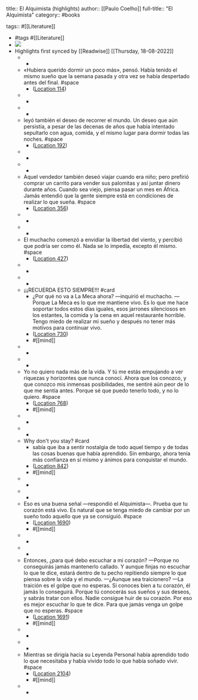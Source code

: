 title:: El Alquimista (highlights)
author:: [[Paulo Coelho]]
full-title:: "El Alquimista"
category:: #books

tags:: #[[Literature]]

- #tags #[[Literature]]
- ![](https://images-na.ssl-images-amazon.com/images/I/512XgUw219L._SL200_.jpg)
- Highlights first synced by [[Readwise]] [[Thursday, 18-08-2022]]
	- -
	- «Hubiera querido dormir un poco más», pensó. Había tenido el mismo sueño que la semana pasada y otra vez se había despertado antes del final. #space
		- ([Location 114](https://readwise.io/to_kindle?action=open&asin=B00CSJYYO4&location=114))
	- -
	- -
	- leyó también el deseo de recorrer el mundo. Un deseo que aún persistía, a pesar de las decenas de años que había intentado sepultarlo con agua, comida, y el mismo lugar para dormir todas las noches. #space
		- ([Location 192](https://readwise.io/to_kindle?action=open&asin=B00CSJYYO4&location=192))
	- -
	- -
	- Aquel vendedor también deseó viajar cuando era niño; pero prefirió comprar un carrito para vender sus palomitas y así juntar dinero durante años. Cuando sea viejo, piensa pasar un mes en África. Jamás entendió que la gente siempre está en condiciones de realizar lo que sueña. #space
		- ([Location 356](https://readwise.io/to_kindle?action=open&asin=B00CSJYYO4&location=356))
	- -
	- -
	- El muchacho comenzó a envidiar la libertad del viento, y percibió que podría ser como él. Nada se lo impedía, excepto él mismo. #space
		- ([Location 427](https://readwise.io/to_kindle?action=open&asin=B00CSJYYO4&location=427))
	- -
	- -
	- ¡¡¡RECUERDA ESTO SIEMPRE!!! #card
		- ¿Por qué no va a La Meca ahora? —inquirió el muchacho. —Porque La Meca es lo que me mantiene vivo. Es lo que me hace soportar todos estos días iguales, esos jarrones silenciosos en los estantes, la comida y la cena en aquel restaurante horrible. Tengo miedo de realizar mi sueño y después no tener más motivos para continuar vivo.
		- ([Location 730](https://readwise.io/to_kindle?action=open&asin=B00CSJYYO4&location=730))
		- #[[mind]]
	- -
	- -
	- Yo no quiero nada más de la vida. Y tú me estás empujando a ver riquezas y horizontes que nunca conocí. Ahora que los conozco, y que conozco mis inmensas posibilidades, me sentiré aún peor de lo que me sentía antes. Porque sé que puedo tenerlo todo, y no lo quiero. #space
		- ([Location 768](https://readwise.io/to_kindle?action=open&asin=B00CSJYYO4&location=768))
		- #[[mind]]
	- -
	- -
	- Why don't you stay? #card
		- sabía que iba a sentir nostalgia de todo aquel tiempo y de todas las cosas buenas que había aprendido. Sin embargo, ahora tenía más confianza en sí mismo y ánimos para conquistar el mundo.
		- ([Location 842](https://readwise.io/to_kindle?action=open&asin=B00CSJYYO4&location=842))
		- #[[mind]]
	- -
	- -
	- Eso es una buena señal —respondió el Alquimista—. Prueba que tu corazón está vivo. Es natural que se tenga miedo de cambiar por un sueño todo aquello que ya se consiguió. #space
		- ([Location 1690](https://readwise.io/to_kindle?action=open&asin=B00CSJYYO4&location=1690))
		- #[[mind]]
	- -
	- -
	- Entonces, ¿para qué debo escuchar a mi corazón? —Porque no conseguirás jamás mantenerlo callado. Y aunque finjas no escuchar lo que te dice, estará dentro de tu pecho repitiendo siempre lo que piensa sobre la vida y el mundo. —¿Aunque sea traicionero? —La traición es el golpe que no esperas. Si conoces bien a tu corazón, él jamás lo conseguirá. Porque tú conocerás sus sueños y sus deseos, y sabrás tratar con ellos. Nadie consigue huir de su corazón. Por eso es mejor escuchar lo que te dice. Para que jamás venga un golpe que no esperas. #space
		- ([Location 1691](https://readwise.io/to_kindle?action=open&asin=B00CSJYYO4&location=1691))
		- #[[mind]]
	- -
	- -
	- Mientras se dirigía hacia su Leyenda Personal había aprendido todo lo que necesitaba y había vivido todo lo que había soñado vivir. #space
		- ([Location 2104](https://readwise.io/to_kindle?action=open&asin=B00CSJYYO4&location=2104))
		- #[[mind]]
	- -